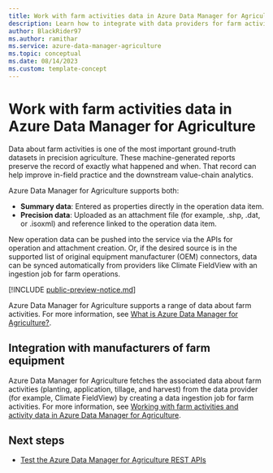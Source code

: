 ```yaml
---
title: Work with farm activities data in Azure Data Manager for Agriculture
description: Learn how to integrate with data providers for farm activities and ingest data into Azure Data Manager for Agriculture. 
author: BlackRider97
ms.author: ramithar
ms.service: azure-data-manager-agriculture
ms.topic: conceptual
ms.date: 08/14/2023
ms.custom: template-concept
---
```

# Work with farm activities data in Azure Data Manager for Agriculture

Data about farm activities is one of the most important ground-truth datasets in precision agriculture. These machine-generated reports preserve the record of exactly what happened and when. That record can help improve in-field practice and the downstream value-chain analytics.

Azure Data Manager for Agriculture supports both:

* **Summary data**: Entered as properties directly in the operation data item.
* **Precision data**: Uploaded as an attachment file (for example, .shp, .dat, or .isoxml) and reference linked to the operation data item.

New operation data can be pushed into the service via the APIs for operation and attachment creation. Or, if the desired source is in the supported list of original equipment manufacturer (OEM) connectors, data can be synced automatically from providers like Climate FieldView with an ingestion job for farm operations.

[!INCLUDE [public-preview-notice.md](includes/public-preview-notice.md)]

Azure Data Manager for Agriculture supports a range of data about farm activities. For more information, see [What is Azure Data Manager for Agriculture?](/rest/api/data-manager-for-agri).

## Integration with manufacturers of farm equipment

Azure Data Manager for Agriculture fetches the associated data about farm activities (planting, application, tillage, and harvest) from the data provider (for example, Climate FieldView) by creating a data ingestion job for farm activities. For more information, see [Working with farm activities and activity data in Azure Data Manager for Agriculture](./how-to-ingest-and-egress-farm-operations-data.md).

## Next steps

* [Test the Azure Data Manager for Agriculture REST APIs](/rest/api/data-manager-for-agri)
